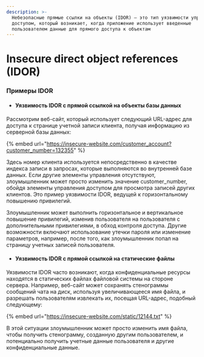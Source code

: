 ```yaml
---
description: >-
  Небезопасные прямые ссылки на объекты (IDOR) — это тип уязвимости управления
  доступом, который возникает, когда приложение использует введенные
  пользователем данные для прямого доступа к объектам
---
```


# Insecure direct object references (IDOR)

### Примеры IDOR <a href="#idor-examples" id="idor-examples"></a>

* #### Уязвимость IDOR с прямой ссылкой на объекты базы данных <a href="#idor-vulnerability-with-direct-reference-to-database-objects" id="idor-vulnerability-with-direct-reference-to-database-objects"></a>

Рассмотрим веб-сайт, который использует следующий URL-адрес для доступа к странице учетной записи клиента, получая информацию из серверной базы данных:

{% embed url="https://insecure-website.com/customer_account?customer_number=132355" %}

Здесь номер клиента используется непосредственно в качестве индекса записи в запросах, которые выполняются во внутренней базе данных. Если другие элементы управления отсутствуют, злоумышленник может просто изменить значение customer\_number, обойдя элементы управления доступом для просмотра записей других клиентов. Это пример уязвимости IDOR, ведущей к горизонтальному повышению привилегий.

Злоумышленник может выполнить горизонтальное и вертикальное повышение привилегий, изменив пользователя на пользователя с дополнительными привилегиями, в обход контроля доступа. Другие возможности включают использование утечки пароля или изменение параметров, например, после того, как злоумышленник попал на страницу учетных записей пользователя.

*   #### Уязвимость IDOR с прямой ссылкой на статические файлы <a href="#idor-vulnerability-with-direct-reference-to-static-files" id="idor-vulnerability-with-direct-reference-to-static-files"></a>



Уязвимости IDOR часто возникают, когда конфиденциальные ресурсы находятся в статических файлах файловой системы на стороне сервера. Например, веб-сайт может сохранять стенограммы сообщений чата на диск, используя увеличивающееся имя файла, и разрешать пользователям извлекать их, посещая URL-адрес, подобный следующему:

{% embed url="https://insecure-website.com/static/12144.txt" %}

В этой ситуации злоумышленник может просто изменить имя файла, чтобы получить стенограмму, созданную другим пользователем, и потенциально получить учетные данные пользователя и другие конфиденциальные данные.
